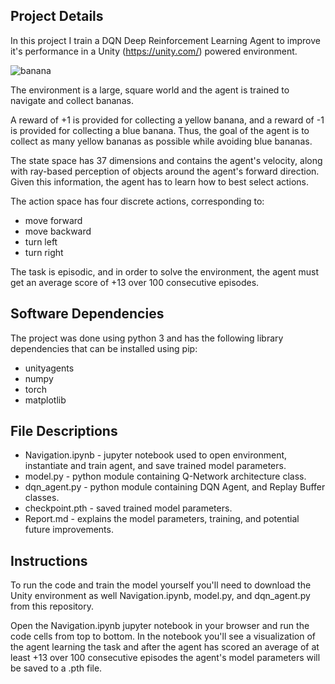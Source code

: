 ## Project Details

In this project I train a DQN Deep Reinforcement Learning Agent to improve it's performance in a Unity (https://unity.com/) powered environment.

![banana](photos/banana.gif)

The environment is a large, square world and the agent is trained to navigate and collect bananas.

A reward of +1 is provided for collecting a yellow banana, and a reward of -1 is provided for collecting a blue banana. Thus, the goal of the agent is to collect as many yellow bananas as possible while avoiding blue bananas.

The state space has 37 dimensions and contains the agent's velocity, along with ray-based perception of objects around the agent's forward direction. Given this information, the agent has to learn how to best select actions.

The action space has four discrete actions, corresponding to:

- move forward
- move backward
- turn left
- turn right

The task is episodic, and in order to solve the environment, the agent must get an average score of +13 over 100 consecutive episodes.

## Software Dependencies

The project was done using python 3 and has the following library dependencies that can be installed using pip:

- unityagents
- numpy
- torch
- matplotlib

## File Descriptions

- Navigation.ipynb - jupyter notebook used to open environment, instantiate and train agent, and save trained model parameters.
- model.py - python module containing Q-Network architecture class.
- dqn_agent.py - python module containing DQN Agent, and Replay Buffer classes.
- checkpoint.pth - saved trained model parameters.
- Report.md - explains the model parameters, training, and potential future improvements.

## Instructions

To run the code and train the model yourself you'll need to download the Unity environment as well Navigation.ipynb, model.py, and dqn_agent.py from this repository.

Open the Navigation.ipynb jupyter notebook in your browser and run the code cells from top to bottom. In the notebook you'll see a visualization of the agent learning the task and after the agent has scored an average of at least +13 over 100 consecutive episodes the agent's model parameters will be saved to a .pth file.
